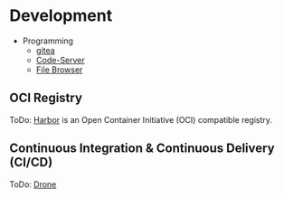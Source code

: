 # Development

* Programming
    * [gitea](https://gitea.io/)
    * [Code-Server](https://github.com/coder/code-server)
    * [File Browser](https://filebrowser.org/)

## OCI Registry

ToDo: [Harbor](https://goharbor.io/) is an Open Container Initiative (OCI) compatible registry.

## Continuous Integration &amp; Continuous Delivery (CI/CD)

ToDo: [Drone](https://www.drone.io/)

